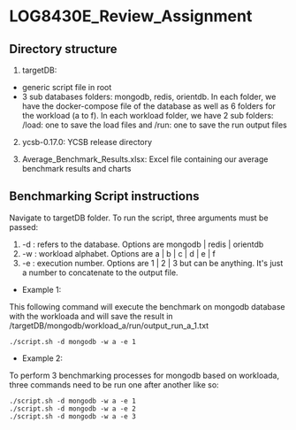 # LOG8430E_Review_Assignment

## Directory structure

1. targetDB: 

- generic script file in root
- 3 sub databases folders: mongodb, redis, orientdb. In each folder, we have the docker-compose file of the database as well as 6 folders for the workload (a to f). In each workload folder, we have 2 sub folders: /load: one to save the load files and /run: one to save the run output files

2. ycsb-0.17.0: YCSB release directory

3. Average_Benchmark_Results.xlsx: Excel file containing our average benchmark results and charts 


## Benchmarking Script instructions

Navigate to targetDB folder.
To run the script, three arguments must be passed:

1. -d : refers to the database. Options are mongodb | redis | orientdb
2. -w : workload alphabet. Options are a | b | c | d | e | f
3. -e : execution number. Options are 1 | 2 | 3 but can be anything. It's just a number to concatenate to the output file.


- Example 1:

This following command will execute the benchmark on mongodb database with the workloada and will save the result in /targetDB/mongodb/workload_a/run/output_run_a_1.txt

```
./script.sh -d mongodb -w a -e 1
```


- Example 2:

To perform 3 benchmarking processes for mongodb based on workloada, three commands need to be run one after another like so:

```
./script.sh -d mongodb -w a -e 1
./script.sh -d mongodb -w a -e 2
./script.sh -d mongodb -w a -e 3
```
